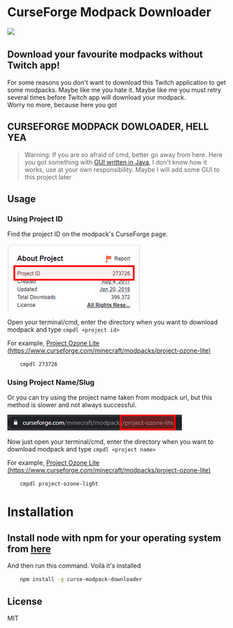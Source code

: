 # CurseForge Modpack Downloader
![](img/2.png)
## Download your favourite modpacks without Twitch app!

For some reasons you don't want to download this Twitch application to get some modpacks. Maybe like me you hate it. Maybe like me you must retry several times before Twitch app will download your modpack.  
Worry no more, because here you got
## **CURSEFORGE MODPACK DOWLOADER, HELL YEA**
> Warning: If you are so afraid of cmd, better go away from here. Here you got something with [GUI written in Java](https://github.com/Vazkii/CMPDL), I don't know how it works, use at your own responsibility. Maybe I will add some GUI to this project later

## Usage
### Using Project ID
Find the project ID on the modpack's CurseForge page.

![](img/3.png)

Open your terminal/cmd, enter the directory when you want to download modpack and type `cmpdl <project id>`

For example, [Project Ozone Lite (https://www.curseforge.com/minecraft/modpacks/project-ozone-lite)](https://www.curseforge.com/minecraft/modpacks/project-ozone-lite)
```bash
    cmpdl 273726
```

### Using Project Name/Slug
Or you can try using the project name taken from modpack url, but this method is slower and not always successful. 

![](img/1.png)  

Now just open your terminal/cmd, enter the directory when you want to download modpack and type `cmpdl <project name>`

For example, [Project Ozone Lite (https://www.curseforge.com/minecraft/modpacks/project-ozone-lite)](https://www.curseforge.com/minecraft/modpacks/project-ozone-lite)
```bash
    cmpdl project-ozone-light
```

# Installation
## Install node with npm for your operating system from [here](https://nodejs.org/en/)
And then run this command. Voilà it's installed
```bash
    npm install -g curse-modpack-downloader
```

## License
MIT